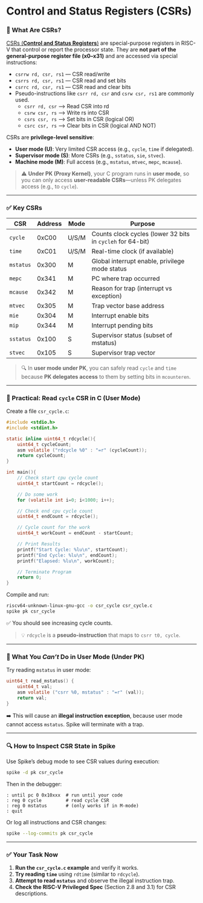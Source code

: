 # Control and Status Registers (CSRs)

### 📌 What Are CSRs?
[CSRs (**Control and Status Registers**)](https://docs.openhwgroup.org/projects/cv32e40s-user-manual/en/latest/control_status_registers.html#control-and-status-register-map) are special-purpose registers in RISC-V that control or report the processor state. They are **not part of the general-purpose register file (x0–x31)** and are accessed via special instructions:
- `csrrw rd, csr, rs1` — CSR read/write
- `csrrs rd, csr, rs1` — CSR read and set bits
- `csrrc rd, csr, rs1` — CSR read and clear bits
- Pseudo-instructions like `csrr rd, csr` and `csrw csr, rs1` are commonly used.
    - `csrr rd, csr` ⟶ Read CSR into rd
    - `csrw csr, rs` ⟶ Write rs into CSR
    - `csrs csr, rs` ⟶ Set bits in CSR (logical OR)
    - `csrc csr, rs` ⟶ Clear bits in CSR (logical AND NOT)

CSRs are **privilege-level sensitive**:  
- **User mode (U)**: Very limited CSR access (e.g., `cycle`, `time` if delegated).
- **Supervisor mode (S)**: More CSRs (e.g., `sstatus`, `sie`, `stvec`).
- **Machine mode (M)**: Full access (e.g., `mstatus`, `mtvec`, `mepc`, `mcause`).

> ⚠️ **Under PK (Proxy Kernel)**, your C program runs in **user mode**, so you can only access **user-readable CSRs**—unless PK delegates access (e.g., to `cycle`).

---

### ✅ Key CSRs 

| CSR | Address | Mode | Purpose |
|-----|---------|------|--------|
| `cycle` |  0xC00 | U/S/M | Counts clock cycles (lower 32 bits in `cycleh` for 64-bit) |
| `time` |  0xC01 | U/S/M | Real-time clock (if available) |
| `mstatus` |  0x300 | M | Global interrupt enable, privilege mode status |
| `mepc` |  0x341 | M | PC where trap occurred |
| `mcause` |  0x342 | M | Reason for trap (interrupt vs exception) |
| `mtvec` |  0x305 | M | Trap vector base address |
| `mie` |  0x304 | M | Interrupt enable bits |
| `mip` |  0x344 | M | Interrupt pending bits |
| `sstatus` |  0x100 | S | Supervisor status (subset of mstatus) |
| `stvec` |  0x105 | S | Supervisor trap vector |

> 🔍 In **user mode under PK**, you can safely read `cycle` and `time` because **PK delegates access** to them by setting bits in `mcounteren`.

---

### 🧪 Practical: Read `cycle` CSR in C (User Mode)

Create a file `csr_cycle.c`:

```c
#include <stdio.h>
#include <stdint.h>

static inline uint64_t rdcycle(){
    uint64_t cycleCount;
    asm volatile ("rdcycle %0" : "=r" (cycleCount));
    return cycleCount;
}

int main(){
    // Check start cpu cycle count
    uint64_t startCount = rdcycle();

    // Do some work
    for (volatile int i=0; i<1000; i++);

    // Check end cpu cycle count
    uint64_t endCount = rdcycle();

    // Cycle count for the work
    uint64_t workCount = endCount - startCount;

    // Print Results
    printf("Start Cycle: %lu\n", startCount);
    printf("End Cycle: %lu\n", endCount);
    printf("Elapsed: %lu\n", workCount);

    // Terminate Program
    return 0;
}
```

Compile and run:
```bash
riscv64-unknown-linux-gnu-gcc -o csr_cycle csr_cycle.c
spike pk csr_cycle
```

✅ You should see increasing cycle counts.

> 💡 `rdcycle` is a **pseudo-instruction** that maps to `csrr t0, cycle`.

---

### 🚫 What You *Can’t* Do in User Mode (Under PK)

Try reading `mstatus` in user mode:

```c
uint64_t read_mstatus() {
    uint64_t val;
    asm volatile ("csrr %0, mstatus" : "=r" (val));
    return val;
}
```

➡️ This will cause an **illegal instruction exception**, because user mode cannot access `mstatus`. Spike will terminate with a trap.

---

### 🔍 How to Inspect CSR State in Spike

Use Spike’s debug mode to see CSR values during execution:

```bash
spike -d pk csr_cycle
```

Then in the debugger:
```
: until pc 0 0x10xxx  # run until your code
: reg 0 cycle         # read cycle CSR
: reg 0 mstatus       # (only works if in M-mode)
: quit
```

Or log all instructions and CSR changes:
```bash
spike --log-commits pk csr_cycle
```

---

### ✅ Your Task Now

1. **Run the `csr_cycle.c` example** and verify it works.
2. **Try reading `time`** using `rdtime` (similar to `rdcycle`).
3. **Attempt to read `mstatus`** and observe the illegal instruction trap.
4. **Check the RISC-V Privileged Spec** (Section 2.8 and 3.1) for CSR descriptions.
